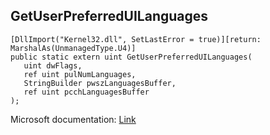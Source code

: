 ## GetUserPreferredUILanguages

```
[DllImport("Kernel32.dll", SetLastError = true)][return: MarshalAs(UnmanagedType.U4)]
public static extern uint GetUserPreferredUILanguages(
   uint dwFlags,
   ref uint pulNumLanguages,
   StringBuilder pwszLanguagesBuffer,
   ref uint pcchLanguagesBuffer
);
```

Microsoft documentation: [Link](https://docs.microsoft.com/en-us/windows/win32/api/winnls/nf-winnls-getuserpreferreduilanguages)
